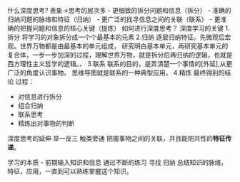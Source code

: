 什么深度思考?
表象->思考的层次多
	- 更细致的拆分问题和信息（拆分）
	- 准确的归纳问题的脉络和特征（归纳）
	- 更广泛的找寻信息之间的关联（联系）
	- 更准确的把握问题和信息的核心关键（提炼）
如何进行深度思考？
深度学习的关键
1.拆分
	将学习的对象拆分成一个个最基本的元素
2.归纳
	逐层归纳特征。先微观后宏观。世界万物都是由最基本的单元组成， 研究明白基本单元，再研究基本单元的复合体，一步一步加深的过程，理解世界万物，就是拆分后再归纳的逻辑，也就是西方理性主义哲学的逻辑。、
3.联系
	联系的目的，是弄清楚一个事情的[外延],从更广泛的角度认识事物。
	思维导图就是联系的一种典型应用。
4.精炼
最终得到的结论
过程：
- 对信息进行拆分
- 组合归纳
- 联系思考
- 精炼出对事物的判断

深度思考的延伸
举一反三
触类旁通
把握事物之间的关联，并且能把共性的**特征传递**。

学习的本质 - 前期输入知识和信息 通过不断的练习 寻找 归纳 总结知识的脉络，特征，应用，一直到可以熟练掌握这个知识。
